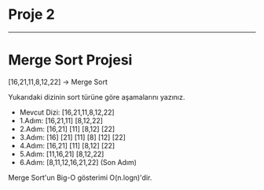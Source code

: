 # Proje 2
---

# Merge Sort Projesi

[16,21,11,8,12,22] -> Merge Sort

Yukarıdaki dizinin sort türüne göre aşamalarını yazınız.

* Mevcut Dizi:    [16,21,11,8,12,22]
* 1.Adım:         [16,21,11] [8,12,22]
* 2.Adım:         [16,21] [11] [8,12] [22]
* 3.Adım:         [16] [21] [11] [8] [12] [22]
* 4.Adım:         [16,21] [11] [8,12] [22]
* 5.Adım:         [11,16,21] [8,12,22]
* 6.Adım:         [8,11,12,16,21,22] (Son Adım)

Merge Sort'un Big-O gösterimi O(n.logn)'dir.